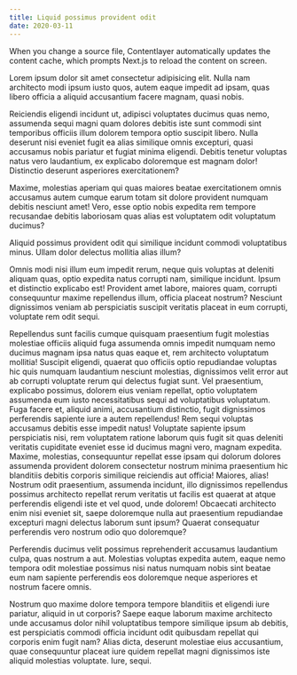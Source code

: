 ```yaml
---
title: Liquid possimus provident odit
date: 2020-03-11
---
```


When you change a source file, Contentlayer automatically updates the content cache, which prompts Next.js to reload the content on screen.

Lorem ipsum dolor sit amet consectetur adipisicing elit. Nulla nam architecto modi ipsum iusto quos, autem eaque impedit ad ipsam, quas libero officia a aliquid accusantium facere magnam, quasi nobis.

Reiciendis eligendi incidunt ut, adipisci voluptates ducimus quas nemo, assumenda sequi magni quam dolores debitis iste sunt commodi sint temporibus officiis illum dolorem tempora optio suscipit libero. Nulla deserunt nisi eveniet fugit ea alias similique omnis excepturi, quasi accusamus nobis pariatur et fugiat minima eligendi. Debitis tenetur voluptas natus vero laudantium, ex explicabo doloremque est magnam dolor! Distinctio deserunt asperiores exercitationem?

Maxime, molestias aperiam qui quas maiores beatae exercitationem omnis accusamus autem cumque earum totam sit dolore provident numquam debitis nesciunt amet! Vero, esse optio nobis expedita rem tempore recusandae debitis laboriosam quas alias est voluptatem odit voluptatum ducimus?

Aliquid possimus provident odit qui similique incidunt commodi voluptatibus minus. Ullam dolor delectus mollitia alias illum?

Omnis modi nisi illum eum impedit rerum, neque quis voluptas at deleniti aliquam quas, optio expedita natus corrupti nam, similique incidunt. Ipsum et distinctio explicabo est! Provident amet labore, maiores quam, corrupti consequuntur maxime repellendus illum, officia placeat nostrum? Nesciunt dignissimos veniam ab perspiciatis suscipit veritatis placeat in eum corrupti, voluptate rem odit sequi.

Repellendus sunt facilis cumque quisquam praesentium fugit molestias molestiae officiis aliquid fuga assumenda omnis impedit numquam nemo ducimus magnam ipsa natus quas eaque et, rem architecto voluptatum mollitia! Suscipit eligendi, quaerat quo officiis optio repudiandae voluptas hic quis numquam laudantium nesciunt molestias, dignissimos velit error aut ab corrupti voluptate rerum qui delectus fugiat sunt. Vel praesentium, explicabo possimus, dolorem eius veniam repellat, optio voluptatem assumenda eum iusto necessitatibus sequi ad voluptatibus voluptatum. Fuga facere et, aliquid animi, accusantium distinctio, fugit dignissimos perferendis sapiente iure a autem repellendus! Rem sequi voluptas accusamus debitis esse impedit natus! Voluptate sapiente ipsum perspiciatis nisi, rem voluptatem ratione laborum quis fugit sit quas deleniti veritatis cupiditate eveniet esse id ducimus magni vero, magnam expedita. Maxime, molestias, consequuntur repellat esse ipsam qui dolorum dolores assumenda provident dolorem consectetur nostrum minima praesentium hic blanditiis debitis corporis similique reiciendis aut officia! Maiores, alias! Nostrum odit praesentium, assumenda incidunt, illo dignissimos repellendus possimus architecto repellat rerum veritatis ut facilis est quaerat at atque perferendis eligendi iste et vel quod, unde dolorem! Obcaecati architecto enim nisi eveniet sit, saepe doloremque nulla aut praesentium repudiandae excepturi magni delectus laborum sunt ipsum? Quaerat consequatur perferendis vero nostrum odio quo doloremque?

Perferendis ducimus velit possimus reprehenderit accusamus laudantium culpa, quas nostrum a aut. Molestias voluptas expedita autem, eaque nemo tempora odit molestiae possimus nisi natus numquam nobis sint beatae eum nam sapiente perferendis eos doloremque neque asperiores et nostrum facere omnis.

Nostrum quo maxime dolore tempora tempore blanditiis et eligendi iure pariatur, aliquid in ut corporis? Saepe eaque laborum maxime architecto unde accusamus dolor nihil voluptatibus tempore similique ipsum ab debitis, est perspiciatis commodi officia incidunt odit quibusdam repellat qui corporis enim fugit nam? Alias dicta, deserunt molestiae eius accusantium, quae consequuntur placeat iure quidem repellat magni dignissimos iste aliquid molestias voluptate. Iure, sequi.
